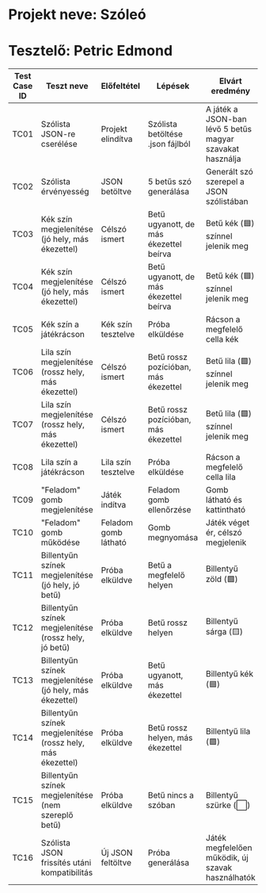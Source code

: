 # Projekt neve: Szóleó
# Tesztelő: Petric Edmond

| Test Case ID | Teszt neve | Előfeltétel | Lépések | Elvárt eredmény | Valós eredmény | Státusz |
|--------------|------------|-------------|---------|----------------|----------------|---------|
| TC01 | Szólista JSON-re cserélése | Projekt elindítva | Szólista betöltése .json fájlból | A játék a JSON-ban lévő 5 betűs magyar szavakat használja | A játék a JSON-ban lévő 5 betűs magyar szavakat használja | Pass |
| TC02 | Szólista érvényesség | JSON betöltve | 5 betűs szó generálása | Generált szó szerepel a JSON szólistában | Generált szó szerepel a JSON szólistában | Pass |
| TC03 | Kék szín megjelenítése (jó hely, más ékezettel) | Célszó ismert | Betű ugyanott, de más ékezettel beírva | Betű kék (🟦) színnel jelenik meg | Nem működik(sárgát mutat) | Fail |
| TC04 | Kék szín megjelenítése (jó hely, más ékezettel) | Célszó ismert | Betű ugyanott, de más ékezettel beírva | Betű kék (🟦) színnel jelenik meg | Betű kék (🟦) színnel jelenik meg | Pass |
| TC05 | Kék szín a játékrácson | Kék szín tesztelve | Próba elküldése | Rácson a megfelelő cella kék | Rácson a megfelelő cella kék | Pass |
| TC06 | Lila szín megjelenítése (rossz hely, más ékezettel) | Célszó ismert | Betű rossz pozícióban, más ékezettel | Betű lila (🟪) színnel jelenik meg | Nem működik(kéket mutat) | Fail |
| TC07 | Lila szín megjelenítése (rossz hely, más ékezettel) | Célszó ismert | Betű rossz pozícióban, más ékezettel | Betű lila (🟪) színnel jelenik meg | Betű lila (🟪) színnel jelenik meg | Pass |
| TC08 | Lila szín a játékrácson | Lila szín tesztelve | Próba elküldése | Rácson a megfelelő cella lila | Rácson a megfelelő cella lila | Pass |
| TC09 | "Feladom" gomb megjelenítése | Játék indítva | Feladom gomb ellenőrzése | Gomb látható és kattintható | Gomb látható és kattintható | Pass |
| TC10 | "Feladom" gomb működése | Feladom gomb látható | Gomb megnyomása | Játék véget ér, célszó megjelenik | Játék véget ér, célszó megjelenik | Pass |
| TC11 | Billentyűn színek megjelenítése (jó hely, jó betű) | Próba elküldve | Betű a megfelelő helyen | Billentyű zöld (🟩) | Billentyű zöld (🟩) | Pass |
| TC12 | Billentyűn színek megjelenítése (rossz hely, jó betű) | Próba elküldve | Betű rossz helyen | Billentyű sárga (🟨) | Billentyű sárga (🟨) | Pass |
| TC13 | Billentyűn színek megjelenítése (jó hely, más ékezettel) | Próba elküldve | Betű ugyanott, más ékezettel | Billentyű kék (🟦) | Billentyű kék (🟦) | Pass |
| TC14 | Billentyűn színek megjelenítése (rossz hely, más ékezettel) | Próba elküldve | Betű rossz helyen, más ékezettel | Billentyű lila (🟪) | Billentyű lila (🟪) | Pass |
| TC15 | Billentyűn színek megjelenítése (nem szereplő betű) | Próba elküldve | Betű nincs a szóban | Billentyű szürke (⬜) | Billentyű szürke (⬜) | Pass |
| TC16 | Szólista JSON frissítés utáni kompatibilitás | Új JSON feltöltve | Próba generálása | Játék megfelelően működik, új szavak használhatók | Játék megfelelően működik, új szavak használhatók | Pass |